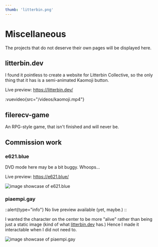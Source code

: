```yaml
---
thumb: 'litterbin.png'
---
```


# Miscellaneous
The projects that do not deserve their own pages will be displayed here.

## litterbin.dev
I found it pointless to create a website for Litterbin Collective, so the only
thing that it has is a semi-animated Kaomoji button.

Live preview: https://litterbin.dev/

:vuevideo{src="/videos/kaomoji.mp4"}

## filerecv-game
An RPG-style game, that isn't finished and will never be.

## Commission work
### e621.blue
DVD mode here may be a bit buggy. Whoops...

Live preview: https://e621.blue/

![image showcase of e621.blue](/images/e621.blue.png)

### piaempi.gay
::alert{type="info"}
No live preview available (yet, maybe.)
::

I wanted the character on the center to be more "alive" rather than being just
a static image (kind of what [litterbin.dev](https://litterbin.dev) has.) Hence
I made it interactable when I did not need to.

![image showcase of piaempi.gay](/images/piaempi.gay.png)